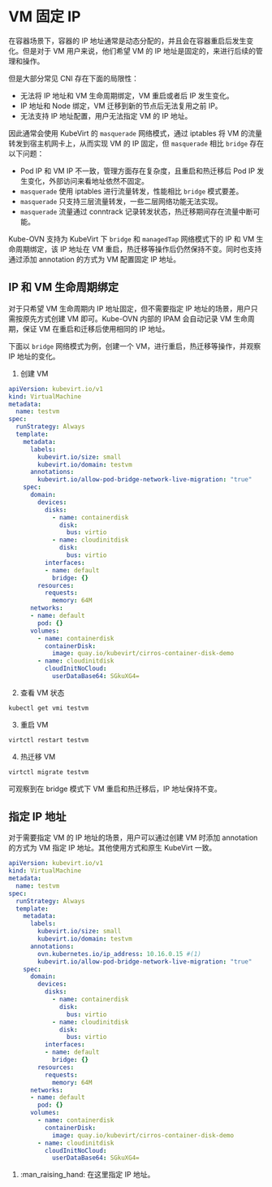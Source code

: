 # VM 固定 IP

在容器场景下，容器的 IP 地址通常是动态分配的，并且会在容器重启后发生变化。但是对于 VM 用户来说，他们希望 VM 的 IP 地址是固定的，来进行后续的管理和操作。

但是大部分常见 CNI 存在下面的局限性：

- 无法将 IP 地址和 VM 生命周期绑定，VM 重启或者后 IP 发生变化。
- IP 地址和 Node 绑定，VM 迁移到新的节点后无法复用之前 IP。
- 无法支持 IP 地址配置，用户无法指定 VM 的 IP 地址。

因此通常会使用 KubeVirt 的 `masquerade` 网络模式，通过 iptables 将 VM 的流量转发到宿主机网卡上，从而实现 VM 的 IP 固定，但 `masquerade` 相比 `bridge` 存在以下问题：

- Pod IP 和 VM IP 不一致，管理方面存在复杂度，且重启和热迁移后 Pod IP 发生变化，外部访问来看地址依然不固定。
- `masquerade` 使用 iptables 进行流量转发，性能相比 `bridge` 模式要差。
- `masquerade` 只支持三层流量转发，一些二层网络功能无法实现。
- `masquerade` 流量通过 conntrack 记录转发状态，热迁移期间存在流量中断可能。

Kube-OVN 支持为 KubeVirt 下 `bridge` 和 `managedTap` 网络模式下的 IP 和 VM 生命周期绑定，该 IP 地址在 VM 重启，热迁移等操作后仍然保持不变。同时也支持通过添加 annotation 的方式为 VM 配置固定 IP 地址。

## IP 和 VM 生命周期绑定

对于只希望 VM 生命周期内 IP 地址固定，但不需要指定 IP 地址的场景，用户只需按原先方式创建 VM 即可。Kube-OVN 内部的 IPAM 会自动记录 VM 生命周期，保证 VM 在重启和迁移后使用相同的 IP 地址。

下面以 `bridge` 网络模式为例，创建一个 VM，进行重启，热迁移等操作，并观察 IP 地址的变化。

1. 创建 VM

```yaml
apiVersion: kubevirt.io/v1
kind: VirtualMachine
metadata:
  name: testvm
spec:
  runStrategy: Always 
  template:
    metadata:
      labels:
        kubevirt.io/size: small
        kubevirt.io/domain: testvm
      annotations:
        kubevirt.io/allow-pod-bridge-network-live-migration: "true"
    spec:
      domain:
        devices:
          disks:
            - name: containerdisk
              disk:
                bus: virtio
            - name: cloudinitdisk
              disk:
                bus: virtio
          interfaces:
          - name: default
            bridge: {}
        resources:
          requests:
            memory: 64M
      networks:
      - name: default
        pod: {}
      volumes:
        - name: containerdisk
          containerDisk:
            image: quay.io/kubevirt/cirros-container-disk-demo
        - name: cloudinitdisk
          cloudInitNoCloud:
            userDataBase64: SGkuXG4=
```

2. 查看 VM 状态

```bash
kubectl get vmi testvm
```

3. 重启 VM

```bash
virtctl restart testvm
```

4. 热迁移 VM

```bash
virtctl migrate testvm
```

可观察到在 bridge 模式下 VM 重启和热迁移后，IP 地址保持不变。

## 指定 IP 地址

对于需要指定 VM 的 IP 地址的场景，用户可以通过创建 VM 时添加 annotation 的方式为 VM 指定 IP 地址。其他使用方式和原生 KubeVirt 一致。

```yaml
apiVersion: kubevirt.io/v1
kind: VirtualMachine
metadata:
  name: testvm
spec:
  runStrategy: Always 
  template:
    metadata:
      labels:
        kubevirt.io/size: small
        kubevirt.io/domain: testvm
      annotations:
        ovn.kubernetes.io/ip_address: 10.16.0.15 #(1)
        kubevirt.io/allow-pod-bridge-network-live-migration: "true"
    spec:
      domain:
        devices:
          disks:
            - name: containerdisk
              disk:
                bus: virtio
            - name: cloudinitdisk
              disk:
                bus: virtio
          interfaces:
          - name: default
            bridge: {}
        resources:
          requests:
            memory: 64M
      networks:
      - name: default
        pod: {}
      volumes:
        - name: containerdisk
          containerDisk:
            image: quay.io/kubevirt/cirros-container-disk-demo
        - name: cloudinitdisk
          cloudInitNoCloud:
            userDataBase64: SGkuXG4=
```

1. :man_raising_hand: 在这里指定 IP 地址。
